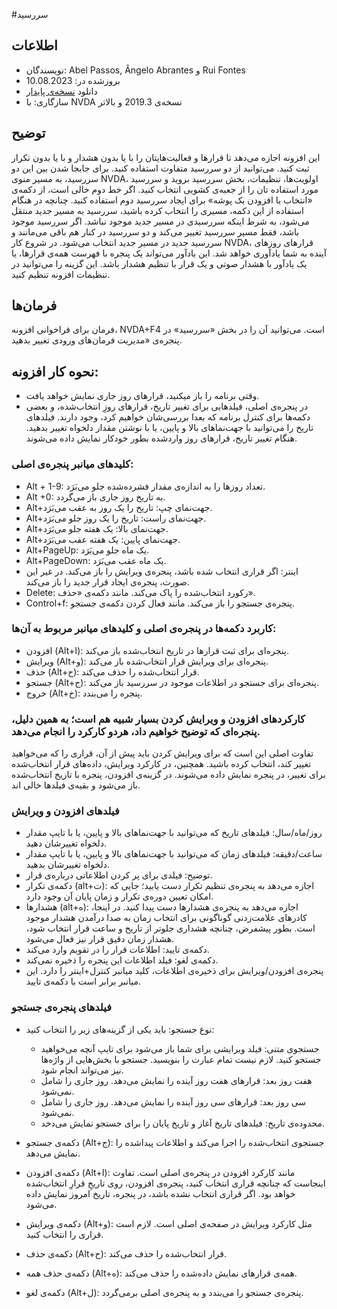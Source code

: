 #سررسید


## اطلاعات
* نویسندگان: Abel Passos, Ângelo Abrantes و Rui Fontes
* بروزشده در: 10.08.2023
* دانلود [نسخه‌ی پایدار][1]
* سازگاری: با NVDA نسخه‌ی 2019.3 و بالاتر


## توضیح
این افزونه اجازه می‌دهد تا قرارها و فعالیت‌هایتان را با یا بدون هشدار و با یا بدون تکرار ثبت کنید.
می‌توانید از دو سررسید متفاوت استفاده کنید.
برای جابجا شدن بین این دو سررسید، به مسیر منوی NVDA، اولویت‌ها، تنظیمات، بخش سررسید بروید و سررسید مورد استفاده تان را از جعبه‌ی کشویی انتخاب کنید.
اگر خط دوم خالی است، از دکمه‌ی «انتخاب یا افزودن یک پوشه» برای ایجاد سررسید دوم استفاده کنید.
چنانچه در هنگام استفاده از این دکمه، مسیری را انتخاب کرده باشید، سررسید به مسیر جدید منتقل می‌شود، به شرط اینکه سررسیدی در مسیر جدید موجود نباشد. اگر سررسید موجود باشد، فقط مسیر سررسید تغییر می‌کند و دو سررسید در کنار هم باقی می‌مانند و سررسید جدید در مسیر جدید انتخاب می‌شود.
در شروع کار NVDA، قرارهای روزهای آینده به شما یادآوری خواهد شد. این یادآور می‌تواند یک پنجره با فهرست همه‌ی قرارها، یا یک یادآور با هشدار صوتی و یک قرار با تنظیم هشدار باشد.
این گزینه را می‌توانید در تنظیمات افزونه تنظیم کنید.


## فرمان‌ها
فرمان برای فراخوانی افزونه، NVDA+F4 است.
می‌توانید آن را در بخش «سررسید» در پنجره‌ی «مدیریت فرمان‌های ورودی تغییر بدهید.


## نحوه کار افزونه:
* وقتی برنامه را باز میکنید، قرارهای روز جاری نمایش خواهد یافت.
* در پنجره‌ی اصلی، فیلدهایی برای تغییر تاریخ، قرارهای روزِ انتخاب‌شده، و بعضی دکمه‌ها برای کنترل برنامه که بعدا بررسی‌شان خواهیم کرد، وجود دارند.
فیلدهای تاریخ را می‌توانید با جهت‌نماهای بالا و پایین، یا با نوشتن مقدار دلخواه تغییر بدهید. هنگام تغییر تاریخ، قرارهای روز واردشده بطور خودکار نمایش داده می‌شوند.


### کلیدهای میانبر پنجره‌ی اصلی:


* Alt + 1-9: تعداد روزها را به اندازه‌ی مقدار فشرده‌شده جلو می‌بَرَد.
* Alt			+0: به تاریخ روز جاری باز می‌گردد.
* Alt+جهت‌نمای چپ: تاریخ را یک روز به عقب می‌بَرَد.
* Alt+جهت‌نمای راست: تاریخ را یک روز جلو می‌بَرَد.
* Alt+جهت‌نمای بالا: یک هفته جلو می‌بَرَد.
* Alt+جهت‌نمای پایین: یک هفته عقب می‌بَرَد.
* Alt+PageUp: یک ماه جلو می‌بَرَد.
* Alt+PageDown: یک ماه عقب می‌بَرَد.
* اینتر: اگر قراری انتخاب شده باشد، پنجره‌ی ویرایش را باز می‌کند. در غیر این صورت، پنجره‌ی ایجاد قرار جدید را باز می‌کند.
* Delete: رکورد انتخاب‌شده را پاک می‌کند. مانند دکمه‌ی «حذف».
* Control+f: پنجره‌ی جستجو را باز می‌کند. مانند فعال کردن دکمه‌ی جستجو.


### کاربرد دکمه‌ها در پنجره‌ی اصلی و کلیدهای میانبر مربوط به آن‌ها:
* افزودن (Alt+ا): پنجره‌ای برای ثبت قرارها در تاریخ انتخاب‌شده باز می‌کند.
* ویرایش (Alt+و): پنجره‌ای برای ویرایش قرار انتخاب‌شده باز می‌کند.
* حذف (Alt+ح): قرار انتخاب‌شده را حذف می‌کند.
* جستجو (Alt+ج): پنجره‌ای برای جستجو در اطلاعات موجود در سررسید باز می‌کند.
* خروج (Alt+خ): پنجره را می‌بندد.


### کارکردهای افزودن و ویرایش کردن بسیار شبیه هم است؛ به همین دلیل، پنجره‌ای که توضیح خواهیم داد، هردو کارکرد را انجام می‌دهد.
تفاوت اصلی این است که برای ویرایش کردن باید پیش از آن، قراری را که می‌خواهید تغییر کند، انتخاب کرده باشید.
همچنین، در کارکرد ویرایش، داده‌های قرار انتخاب‌شده برای تغییر، در پنجره نمایش داده می‌شوند. در گزینه‌ی افزودن، پنجره با تاریخ انتخاب‌شده باز می‌شود و بقیه‌ی فیلدها خالی اند.


### فیلدهای افزودن و ویرایش
* روز/ماه/سال: فیلدهای تاریخ که می‌توانید با جهت‌نماهای بالا و پایین، یا با تایپ مقدار دلخواه تغییرشان دهید.
* ساعت/دقیقه: فیلدهای زمان که می‌توانید با جهت‌نماهای بالا و پایین، یا با تایپ مقدار دلخواه تغییرشان بدهید.
* توضیح: فیلدی برای پر کردن اطلاعاتی درباره‌ی قرار.
* دکمه‌ی تکرار (alt+ت): اجازه می‌دهد به پنجره‌ی تنظیم تکرار دست یابید؛ جایی که امکان تعیین دوره‌ی تکرار و زمان پایان آن وجود دارد.
* هشدارها (alt+ه): اجازه می‌دهد به پنجره‌ی هشدارها دست پیدا کنید. در اینجا، کادرهای علامت‌زدنی گوناگونی برای انتخاب زمان به صدا درآمدن هشدار موجود است. بطور پیشفرض، چنانچه هشداری جلوتر از تاریخ و ساعت قرار انتخاب شود، هشدار زمان دقیق قرار نیز فعال می‌شود.
* دکمه‌ی تایید: اطلاعات قرار را در تقویم وارد می‌کند.
* دکمه‌ی لغو: فیلد اطلاعات این پنجره را ذخیره نمی‌کند.
* پنجره‌ی افزودن/ویرایش برای ذخیره‌ی اطلاعات، کلید میانبر کنترل+اینتر را دارد. این میانبر برابر است با دکمه‌ی تایید.


### فیلدهای پنجره‌ی جستجو
* نوع جستجو: باید یکی از گزینه‌های زیر را انتخاب کنید:

	* جستجوی متنی: فیلد ویرایشی برای شما باز می‌شود برای تایپ آنچه می‌خواهید جستجو کنید. لازم نیست تمام عبارت را بنویسید. جستجو با بخش‌هایی از واژه‌ها نیز می‌تواند انجام شود.
	* هفت روز بعد: قرارهای هفت روز آینده را نمایش می‌دهد. روز جاری را شامل نمی‌شود.
	* سی روز بعد: قرارهای سی روز آینده را نمایش می‌دهد. روز جاری را شامل نمی‌شود.
	* محدوده‌ی تاریخ: فیلدهای تاریخ آغاز و تاریخ پایان را برای جستجو نمایش می‌دخد.

* دکمه‌ی جستجو (Alt+ج): جستجوی انتخاب‌شده را اجرا می‌کند و اطلاعات پیداشده را نمایش می‌دهد.
* دکمه‌ی افزودن (Alt+ا): مانند کارکرد افزودن در پنجره‌ی اصلی است. تفاوت اینجاست که چنانچه قراری انتخاب کنید، پنجره‌ی افزودن، روی تاریخِ قرارِ انتخاب‌شده خواهد بود. اگر قراری انتخاب نشده باشد، در پنجره، تاریخ امروز نمایش داده می‌شود.
* دکمه‌ی ویرایش (Alt+و): مثل کارکرد ویرایش در صفحه‌ی اصلی است. لازم است قراری را انتخاب کنید.
* دکمه‌ی حذف (Alt+ح): قرار انتخاب‌شده را حذف می‌کند.
* دکمه‌ی حذف همه (Alt+ه): همه‌ی قرارهای نمایش داده‌شده را حذف می‌کند.
* دکمه‌ی لغو (Alt+ل): پنجره‌ی جستجو را می‌بندد و به پنجره‌ی اصلی برمی‌گردد.

[1]: https://github.com/ruifontes/agenda-for-NVDA/releases/download/2023.08.10/agenda-2023.08.10.nvda-addon
